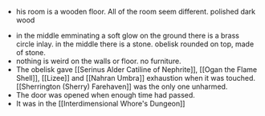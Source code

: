 * his room is a wooden floor. All of the room seem different. polished dark wood
- in the middle emminating a soft glow on the ground there is a brass circle inlay. in the middle there is a stone. obelisk rounded on top, made of stone.
- nothing is weird on the walls or floor. no furniture. 
- The obelisk gave [[Serinus Alder Catiline of Nephrite]], [[Ogan the Flame Shell]], [[Lizee]] and [[Nahran Umbra]] exhaustion when it was touched. [[Sherrington (Sherry) Farehaven]] was the only one unharmed. 
- The door was opened when enough time had passed.
- It was in the [[Interdimensional Whore's Dungeon]]
